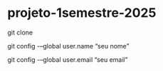 # projeto-1semestre-2025
git clone 

git config -–global user.name “seu nome” 

git config -–global user.email “seu email”
 
